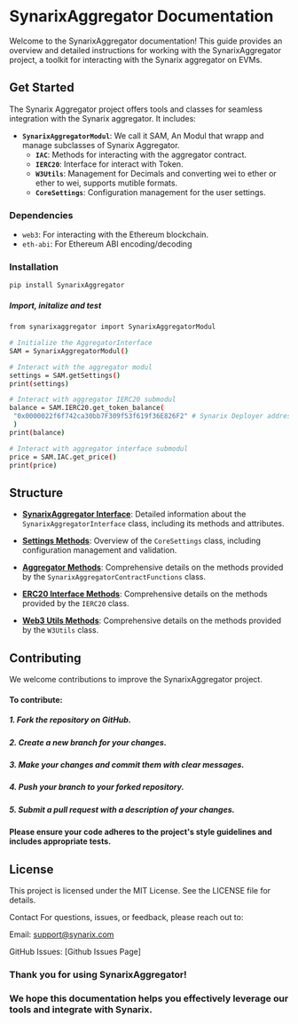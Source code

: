 # SynarixAggregator Documentation

Welcome to the SynarixAggregator documentation! This guide provides an overview and detailed instructions for working with the SynarixAggregator project, a toolkit for interacting with the Synarix aggregator on EVMs.

## Get Started
The Synarix Aggregator project offers tools and classes for seamless integration with the Synarix aggregator. It includes:

- **`SynarixAggregatorModul`**: We call it SAM, An Modul that wrapp and manage subclasses of Synarix Aggregator.
    - **`IAC`**: Methods for interacting with the aggregator contract.
    - **`IERC20`**: Interface for interact with Token.
    - **`W3Utils`**: Management for Decimals and converting wei to ether or ether to wei, supports mutible formats.
    - **`CoreSettings`**: Configuration management for the user settings.

### Dependencies
- `web3`: For interacting with the Ethereum blockchain.
- `eth-abi`: For Ethereum ABI encoding/decoding

###  Installation
```bash
pip install SynarixAggregator
```

##### Import, initalize and test
```bash
from synarixaggregator import SynarixAggregatorModul

# Initialize the AggregatorInterface
SAM = SynarixAggregatorModul() 

# Interact with the aggregator modul
settings = SAM.getSettings()
print(settings)

# Interact with aggregator IERC20 submodul
balance = SAM.IERC20.get_token_balance(
 "0x0000022f6f742ca30bb7F309f53f619f36E826F2" # Synarix Deployer address
 )
print(balance)

# Interact with aggregator interface submodul
price = SAM.IAC.get_price()
print(price)
```



## Structure

- **[SynarixAggregator Interface](synarix_aggregator_interface.md)**: 
  Detailed information about the `SynarixAggregatorInterface` class, including its methods and attributes.

- **[Settings Methods](settings_methods.md)**: 
  Overview of the `CoreSettings` class, including configuration management and validation.

- **[Aggregator Methods](aggregator_functions.md)**: 
  Comprehensive details on the methods provided by the `SynarixAggregatorContractFunctions` class.

- **[ERC20 Interface Methods](ierc20_functions.md)**: 
  Comprehensive details on the methods provided by the `IERC20` class.

- **[Web3 Utils Methods](ierc20_functions.md)**: 
  Comprehensive details on the methods provided by the `W3Utils` class.



## Contributing
We welcome contributions to improve the SynarixAggregator project. 
#### To contribute:
##### 1. Fork the repository on GitHub.
##### 2. Create a new branch for your changes.
##### 3. Make your changes and commit them with clear messages.
##### 4. Push your branch to your forked repository.
##### 5. Submit a pull request with a description of your changes.

#### Please ensure your code adheres to the project's style guidelines and includes appropriate tests.

## License
This project is licensed under the MIT License. See the LICENSE file for details.

Contact
For questions, issues, or feedback, please reach out to:

Email: support@synarix.com

GitHub Issues: [Github Issues Page]

### Thank you for using SynarixAggregator! 
### We hope this documentation helps you effectively leverage our tools and integrate with Synarix.